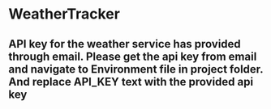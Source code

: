 # WeatherTracker

## API key for the weather service has provided through email. Please get the api key from email and navigate to Environment file in project folder. And replace API_KEY text with the provided api key
